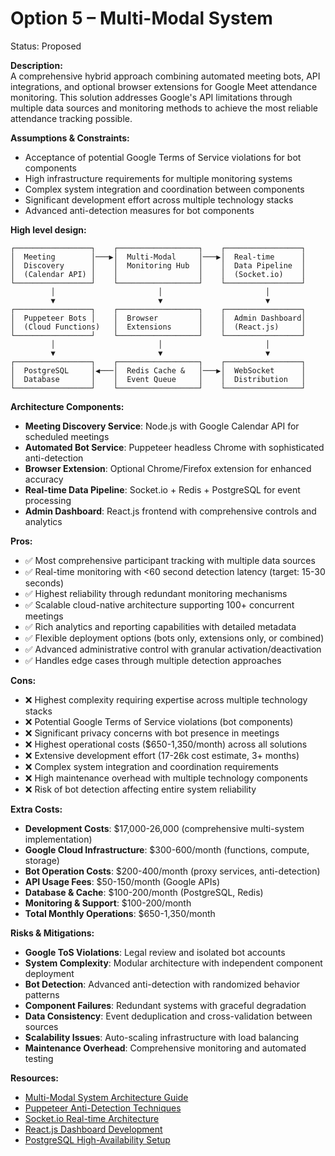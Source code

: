 # Option 5 – Multi-Modal System
Status: Proposed

**Description:**  
A comprehensive hybrid approach combining automated meeting bots, API integrations, and optional browser extensions for Google Meet attendance monitoring. This solution addresses Google's API limitations through multiple data sources and monitoring methods to achieve the most reliable attendance tracking possible.

**Assumptions & Constraints:** 
- Acceptance of potential Google Terms of Service violations for bot components
- High infrastructure requirements for multiple monitoring systems
- Complex system integration and coordination between components
- Significant development effort across multiple technology stacks
- Advanced anti-detection measures for bot components

**High level design:**  
```
┌─────────────────┐    ┌──────────────────┐    ┌─────────────────┐
│  Meeting        │───▶│  Multi-Modal     │───▶│  Real-time      │
│  Discovery      │    │  Monitoring Hub  │    │  Data Pipeline  │
│  (Calendar API) │    │                  │    │  (Socket.io)    │
└─────────────────┘    └──────────────────┘    └─────────────────┘
         │                       │                       │
         ▼                       ▼                       ▼
┌─────────────────┐    ┌──────────────────┐    ┌─────────────────┐
│  Puppeteer Bots │    │  Browser         │    │  Admin Dashboard│
│  (Cloud Functions)   │  Extensions      │    │  (React.js)     │
└─────────────────┘    └──────────────────┘    └─────────────────┘
         │                       │                       │
         ▼                       ▼                       ▼
┌─────────────────┐    ┌──────────────────┐    ┌─────────────────┐
│  PostgreSQL     │◀───│  Redis Cache &   │───▶│  WebSocket      │
│  Database       │    │  Event Queue     │    │  Distribution   │
└─────────────────┘    └──────────────────┘    └─────────────────┘
```

**Architecture Components:**
- **Meeting Discovery Service**: Node.js with Google Calendar API for scheduled meetings
- **Automated Bot Service**: Puppeteer headless Chrome with sophisticated anti-detection
- **Browser Extension**: Optional Chrome/Firefox extension for enhanced accuracy
- **Real-time Data Pipeline**: Socket.io + Redis + PostgreSQL for event processing
- **Admin Dashboard**: React.js frontend with comprehensive controls and analytics

**Pros:**  
- ✅ Most comprehensive participant tracking with multiple data sources
- ✅ Real-time monitoring with <60 second detection latency (target: 15-30 seconds)
- ✅ Highest reliability through redundant monitoring mechanisms
- ✅ Scalable cloud-native architecture supporting 100+ concurrent meetings
- ✅ Rich analytics and reporting capabilities with detailed metadata
- ✅ Flexible deployment options (bots only, extensions only, or combined)
- ✅ Advanced administrative control with granular activation/deactivation
- ✅ Handles edge cases through multiple detection approaches

**Cons:**  
- ❌ Highest complexity requiring expertise across multiple technology stacks
- ❌ Potential Google Terms of Service violations (bot components)
- ❌ Significant privacy concerns with bot presence in meetings
- ❌ Highest operational costs ($650-1,350/month) across all solutions
- ❌ Extensive development effort (17-26k cost estimate, 3+ months)
- ❌ Complex system integration and coordination requirements
- ❌ High maintenance overhead with multiple technology components
- ❌ Risk of bot detection affecting entire system reliability

**Extra Costs:**  
- **Development Costs**: $17,000-26,000 (comprehensive multi-system implementation)
- **Google Cloud Infrastructure**: $300-600/month (functions, compute, storage)
- **Bot Operation Costs**: $200-400/month (proxy services, anti-detection)
- **API Usage Fees**: $50-150/month (Google APIs)
- **Database & Cache**: $100-200/month (PostgreSQL, Redis)
- **Monitoring & Support**: $100-200/month
- **Total Monthly Operations**: $650-1,350/month

**Risks & Mitigations:**  
- **Google ToS Violations**: Legal review and isolated bot accounts
- **System Complexity**: Modular architecture with independent component deployment
- **Bot Detection**: Advanced anti-detection with randomized behavior patterns
- **Component Failures**: Redundant systems with graceful degradation
- **Data Consistency**: Event deduplication and cross-validation between sources
- **Scalability Issues**: Auto-scaling infrastructure with load balancing
- **Maintenance Overhead**: Comprehensive monitoring and automated testing

**Resources:**
- [Multi-Modal System Architecture Guide](./Solution-1-Multi-Modal-System.md)
- [Puppeteer Anti-Detection Techniques](https://github.com/berstend/puppeteer-extra)
- [Socket.io Real-time Architecture](https://socket.io/docs/v4/)
- [React.js Dashboard Development](https://reactjs.org/docs/)
- [PostgreSQL High-Availability Setup](https://www.postgresql.org/docs/current/high-availability.html)
